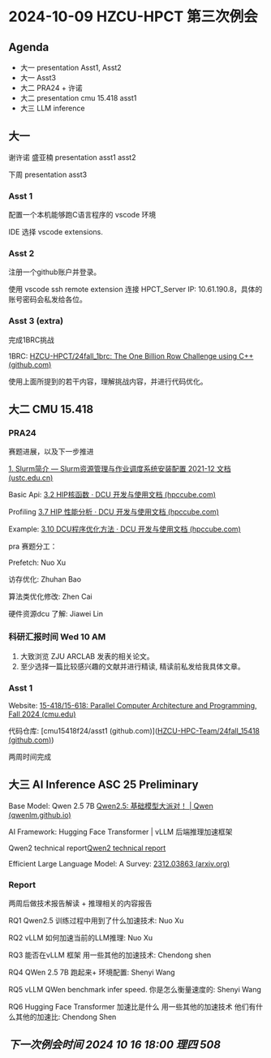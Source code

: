 # 2024-10-09 HZCU-HPCT 第三次例会
## Agenda
- 大一 presentation Asst1, Asst2
- 大一 Asst3
- 大二 PRA24 + 许诺
- 大二 presentation  cmu 15.418 asst1
- 大三 LLM inference

## 大一

谢许诺 盛亚楠 presentation asst1 asst2

下周 presentation asst3

### Asst 1

配置一个本机能够跑C语言程序的 vscode 环境

IDE 选择 vscode extensions.

### Asst 2

注册一个github账户并登录。

使用 vscode ssh remote extension 连接 HPCT_Server IP: 10.61.190.8，具体的账号密码会私发给各位。


### Asst 3 (extra)

完成1BRC挑战

1BRC: [HZCU-HPCT/24fall_1brc: The One Billion Row Challenge using C++ (github.com)](https://github.com/HZCU-HPC-Team/24fall_1brc)

使用上面所提到的若干内容，理解挑战内容，并进行代码优化。

## 大二 CMU 15.418 

### PRA24

赛题进展，以及下一步推进

[1. Slurm简介 — Slurm资源管理与作业调度系统安装配置 2021-12 文档 (ustc.edu.cn)](http://hmli.ustc.edu.cn/doc/linux/slurm-install/slurm-install.html)

Basic Api: [3.2 HIP核函数 · DCU 开发与使用文档 (hpccube.com)](https://developer.hpccube.com/gitbook//dcu_developer/DeveloperGuide/dcu_programming/DCU_programming_chapter3_2.html)

Profiling [3.7 HIP 性能分析 · DCU 开发与使用文档 (hpccube.com)](https://developer.hpccube.com/gitbook//dcu_developer/DeveloperGuide/dcu_programming/DCU_programming_chapter3_7.html#372-hiptx-trace%E5%8A%9F%E8%83%BD)

Example: [3.10 DCU程序优化方法 · DCU 开发与使用文档 (hpccube.com)](https://developer.hpccube.com/gitbook//dcu_developer/DeveloperGuide/dcu_programming/DCU_programming_chapter3_10.html)


pra 赛题分工：

Prefetch: Nuo Xu

访存优化: Zhuhan Bao

算法类优化修改: Zhen Cai

硬件资源dcu 了解: Jiawei Lin

### 科研汇报时间  Wed 10 AM

1. 大致浏览 ZJU ARCLAB 发表的相关论文。
2. 至少选择一篇比较感兴趣的文献并进行精读, 精读前私发给我具体文章。

### Asst 1

Website: [15-418/15-618: Parallel Computer Architecture and Programming, Fall 2024 (cmu.edu)](https://www.cs.cmu.edu/afs/cs/academic/class/15418-f24/www/)

代码仓库: [cmu15418f24/asst1 (github.com)]([HZCU-HPC-Team/24fall_15418 (github.com)](https://github.com/HZCU-HPC-Team/24fall_15418))

两周时间完成

## 大三 AI Inference ASC 25 Preliminary

Base Model: Qwen 2.5 7B [Qwen2.5: 基础模型大派对！ | Qwen (qwenlm.github.io)](https://qwenlm.github.io/zh/blog/qwen2.5/#:~:text=Qwen2.5%20%E6%A8%A1%E5%9E%8B) 

AI Framework: Hugging Face Transformer | vLLM 后端推理加速框架

Qwen2 technical report[Qwen2 technical report](https://arxiv.org/pdf/2407.10671)

Efficient Large Language Model: A Survey: [2312.03863 (arxiv.org)](https://arxiv.org/pdf/2312.03863)

### Report

两周后做技术报告解读 + 推理相关的内容报告

RQ1 Qwen2.5 训练过程中用到了什么加速技术: Nuo Xu

RQ2 vLLM 如何加速当前的LLM推理: Nuo Xu

RQ3 能否在vLLM 框架 用一些其他的加速技术: Chendong shen

RQ4 QWen 2.5 7B 跑起来+ 环境配置: Shenyi Wang 

RQ5 vLLM QWen benchmark infer speed. 你是怎么衡量速度的: Shenyi Wang

RQ6 Hugging Face Transformer 加速比是什么 用一些其他的加速技术 他们有什么其他的加速比:  Chendong Shen

## *下一次例会时间 2024 10 16 18:00 理四 508*
